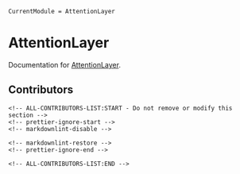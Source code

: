 ```@meta
CurrentModule = AttentionLayer
```

# AttentionLayer

Documentation for [AttentionLayer](https://github.com/DEEPDIP-project/AttentionLayer.jl).

## Contributors

```@raw html
<!-- ALL-CONTRIBUTORS-LIST:START - Do not remove or modify this section -->
<!-- prettier-ignore-start -->
<!-- markdownlint-disable -->

<!-- markdownlint-restore -->
<!-- prettier-ignore-end -->

<!-- ALL-CONTRIBUTORS-LIST:END -->
```
